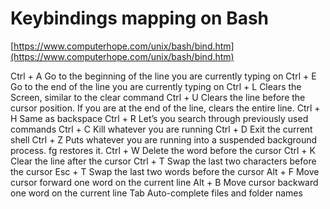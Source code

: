 # Keybindings mapping on Bash

[https://www.computerhope.com/unix/bash/bind.htm](https://www.computerhope.com/unix/bash/bind.htm)

Ctrl + A    Go to the beginning of the line you are currently typing on
Ctrl + E    Go to the end of the line you are currently typing on
Ctrl + L    Clears the Screen, similar to the clear command
Ctrl + U    Clears the line before the cursor position. If you are at the end of the line, clears the entire line.
Ctrl + H    Same as backspace
Ctrl + R    Let’s you search through previously used commands
Ctrl + C    Kill whatever you are running
Ctrl + D    Exit the current shell
Ctrl + Z    Puts whatever you are running into a suspended background process. fg restores it.
Ctrl + W    Delete the word before the cursor
Ctrl + K    Clear the line after the cursor
Ctrl + T    Swap the last two characters before the cursor
Esc + T  Swap the last two words before the cursor
Alt + F  Move cursor forward one word on the current line
Alt + B  Move cursor backward one word on the current line
Tab      Auto-complete files and folder names


